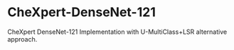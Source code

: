 # CheXpert-DenseNet-121
CheXpert DenseNet-121 Implementation with U-MultiClass+LSR alternative approach.
